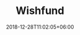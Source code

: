 ---
title: "Wishfund"
premium: true
date: 2018-12-28T11:02:05+06:00 
# type don't remove or customize
type : "docs"
---